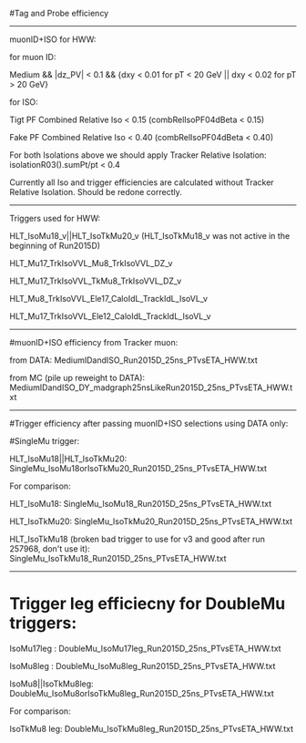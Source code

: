 #Tag and Probe efficiency

*****************************
muonID+ISO for HWW:

for muon ID:

Medium && |dz_PV| < 0.1 && {dxy < 0.01 for pT < 20 GeV || dxy < 0.02 for pT > 20 GeV}

for ISO:

Tigt PF Combined Relative Iso < 0.15 (combRelIsoPF04dBeta < 0.15)


Fake PF Combined Relative Iso < 0.40 (combRelIsoPF04dBeta < 0.40)

For both Isolations above we should apply Tracker Relative Isolation: isolationR03().sumPt/pt < 0.4

Currently all Iso and trigger efficiencies are calculated without Tracker Relative Isolation. 
Should be redone correctly. 

*****************************
Triggers used for HWW:

HLT_IsoMu18_v||HLT_IsoTkMu20_v (HLT_IsoTkMu18_v was not active in the beginning of Run2015D) 

HLT_Mu17_TrkIsoVVL_Mu8_TrkIsoVVL_DZ_v

HLT_Mu17_TrkIsoVVL_TkMu8_TrkIsoVVL_DZ_v

HLT_Mu8_TrkIsoVVL_Ele17_CaloIdL_TrackIdL_IsoVL_v

HLT_Mu17_TrkIsoVVL_Ele12_CaloIdL_TrackIdL_IsoVL_v

*****************************
#muonID+ISO efficiency from Tracker muon:

from DATA: MediumIDandISO_Run2015D_25ns_PTvsETA_HWW.txt

from MC (pile up reweight to DATA): MediumIDandISO_DY_madgraph25nsLikeRun2015D_25ns_PTvsETA_HWW.txt

*****************************
#Trigger efficiency after passing muonID+ISO selections using DATA only:

#SingleMu trigger:

HLT_IsoMu18||HLT_IsoTkMu20: SingleMu_IsoMu18orIsoTkMu20_Run2015D_25ns_PTvsETA_HWW.txt

For comparison:

HLT_IsoMu18: SingleMu_IsoMu18_Run2015D_25ns_PTvsETA_HWW.txt

HLT_IsoTkMu20: SingleMu_IsoTkMu20_Run2015D_25ns_PTvsETA_HWW.txt

HLT_IsoTkMu18 (broken bad trigger to use for v3 and good after run 257968, don't use it): SingleMu_IsoTkMu18_Run2015D_25ns_PTvsETA_HWW.txt

*****************************
# Trigger leg efficiecny for DoubleMu triggers:

IsoMu17leg  : DoubleMu_IsoMu17leg_Run2015D_25ns_PTvsETA_HWW.txt

IsoMu8leg   : DoubleMu_IsoMu8leg_Run2015D_25ns_PTvsETA_HWW.txt

IsoMu8||IsoTkMu8leg: DoubleMu_IsoMu8orIsoTkMu8leg_Run2015D_25ns_PTvsETA_HWW.txt

For comparison:

IsoTkMu8 leg: DoubleMu_IsoTkMu8leg_Run2015D_25ns_PTvsETA_HWW.txt
